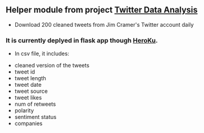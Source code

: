 ## Helper module from project [Twitter Data Analysis](https://github.com/tonykyo3232/Tweet_Data_Analysis)
- Download 200 cleaned tweets from Jim Cramer's Twitter account daily

### It is currently deplyed in flask app though [HeroKu](heroku.com).

* In csv file, it includes:

- cleaned version of the tweets
- tweet id
- tweet length
- tweet date
- tweet source
- tweet likes
- num of retweets
- polarity
- sentiment status
- companies